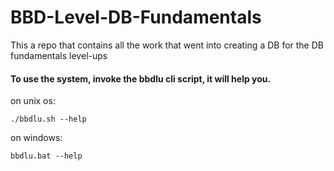 # BBD-Level-DB-Fundamentals
This a repo that contains all the work that went into creating a DB for the DB fundamentals level-ups

#### To use the system, invoke the bbdlu cli script, it will help you.
on unix os:
```
./bbdlu.sh --help
```

on windows:
```
bbdlu.bat --help
```